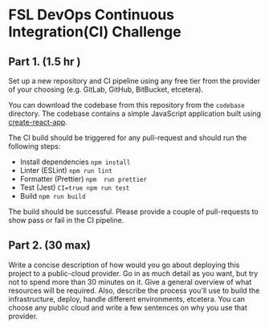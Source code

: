# FSL DevOps Continuous Integration(CI) Challenge

## Part 1. (1.5 hr )

Set up a new repository and CI pipeline using any free tier from the provider of your choosing (e.g. GitLab, GitHub, BitBucket, etcetera).

You can download the codebase from this repository from the `codebase` directory. The codebase contains a simple JavaScript application built using [create-react-app](https://create-react-app.dev/).

The CI build should be triggered for any pull-request and should run the following steps:

- Install dependencies `npm install`
- Linter (ESLint) `npm run lint`
- Formatter (Prettier) `npm  run prettier`
- Test (Jest) `CI=true npm run test`
- Build `npm run build`

The build should be successful. Please provide a couple of pull-requests to show pass or fail in the CI pipeline.

## Part 2. (30 max)

Write a concise description of how would you go about deploying this project to a public-cloud provider. Go in as much detail as you want, but try not to spend more than 30 minutes on it. Give a general overview of what resources will be required. Also, describe the process you'll use to build the infrastructure, deploy, handle different environments, etcetera. You can choose any public cloud and write a few sentences on why you use that provider.
